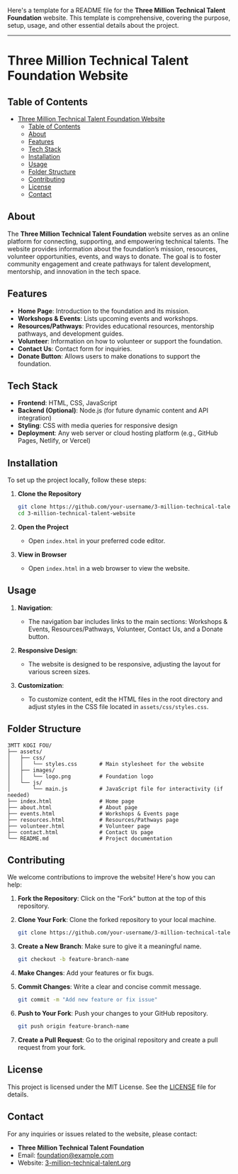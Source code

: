 Here's a template for a README file for the **Three Million Technical Talent Foundation** website. This template is comprehensive, covering the purpose, setup, usage, and other essential details about the project.

---

# Three Million Technical Talent Foundation Website

## Table of Contents

- [Three Million Technical Talent Foundation Website](#three-million-technical-talent-foundation-website)
  - [Table of Contents](#table-of-contents)
  - [About](#about)
  - [Features](#features)
  - [Tech Stack](#tech-stack)
  - [Installation](#installation)
  - [Usage](#usage)
  - [Folder Structure](#folder-structure)
  - [Contributing](#contributing)
  - [License](#license)
  - [Contact](#contact)

## About

The **Three Million Technical Talent Foundation** website serves as an online platform for connecting, supporting, and empowering technical talents. The website provides information about the foundation’s mission, resources, volunteer opportunities, events, and ways to donate. The goal is to foster community engagement and create pathways for talent development, mentorship, and innovation in the tech space.

## Features

- **Home Page**: Introduction to the foundation and its mission.
- **Workshops & Events**: Lists upcoming events and workshops.
- **Resources/Pathways**: Provides educational resources, mentorship pathways, and development guides.
- **Volunteer**: Information on how to volunteer or support the foundation.
- **Contact Us**: Contact form for inquiries.
- **Donate Button**: Allows users to make donations to support the foundation.

## Tech Stack

- **Frontend**: HTML, CSS, JavaScript
- **Backend (Optional)**: Node.js (for future dynamic content and API integration)
- **Styling**: CSS with media queries for responsive design
- **Deployment**: Any web server or cloud hosting platform (e.g., GitHub Pages, Netlify, or Vercel)

## Installation

To set up the project locally, follow these steps:

1. **Clone the Repository**

   ```bash
   git clone https://github.com/your-username/3-million-technical-talent-website.git
   cd 3-million-technical-talent-website
   ```

2. **Open the Project**

   - Open `index.html` in your preferred code editor.

3. **View in Browser**

   - Open `index.html` in a web browser to view the website.

## Usage

1. **Navigation**:
   - The navigation bar includes links to the main sections: Workshops & Events, Resources/Pathways, Volunteer, Contact Us, and a Donate button.
   
2. **Responsive Design**:
   - The website is designed to be responsive, adjusting the layout for various screen sizes.

3. **Customization**:
   - To customize content, edit the HTML files in the root directory and adjust styles in the CSS file located in `assets/css/styles.css`.

## Folder Structure

```plaintext
3MTT KOGI FOU/
├── assets/
│   ├── css/
│   │   └── styles.css       # Main stylesheet for the website
│   ├── images/
│   │   └── logo.png         # Foundation logo
│   └── js/
│       └── main.js          # JavaScript file for interactivity (if needed)
├── index.html               # Home page
├── about.html               # About page
├── events.html              # Workshops & Events page
├── resources.html           # Resources/Pathways page
├── volunteer.html           # Volunteer page
├── contact.html             # Contact Us page
└── README.md                # Project documentation
```

## Contributing

We welcome contributions to improve the website! Here's how you can help:

1. **Fork the Repository**: Click on the "Fork" button at the top of this repository.
2. **Clone Your Fork**: Clone the forked repository to your local machine.

   ```bash
   git clone https://github.com/your-username/3-million-technical-talent-website.git
   ```

3. **Create a New Branch**: Make sure to give it a meaningful name.

   ```bash
   git checkout -b feature-branch-name
   ```

4. **Make Changes**: Add your features or fix bugs.
5. **Commit Changes**: Write a clear and concise commit message.

   ```bash
   git commit -m "Add new feature or fix issue"
   ```

6. **Push to Your Fork**: Push your changes to your GitHub repository.

   ```bash
   git push origin feature-branch-name
   ```

7. **Create a Pull Request**: Go to the original repository and create a pull request from your fork.

## License

This project is licensed under the MIT License. See the [LICENSE](LICENSE) file for details.

## Contact

For any inquiries or issues related to the website, please contact:

- **Three Million Technical Talent Foundation**
- Email: [foundation@example.com](mailto:foundation@example.com)
- Website: [3-million-technical-talent.org](https://3-million-technical-talent.org)
